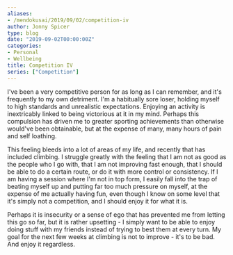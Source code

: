 ```yaml
---
aliases:
- /mendokusai/2019/09/02/competition-iv
author: Jonny Spicer
type: blog
date: "2019-09-02T00:00:00Z"
categories:
- Personal
- Wellbeing
title: Competition IV
series: ["Competition"]
---
```

I've been a very competitive person for as long as I can remember, and it's frequently to my own detriment. I'm a habitually sore loser, holding myself to high standards and unrealistic expectations. Enjoying an activity is inextricably linked to being victorious
at it in my mind. Perhaps this compulsion has driven me to greater sporting achievements than otherwise would've been obtainable, but
at the expense of many, many hours of pain and self loathing.

This feeling bleeds into a lot of areas of my life, and recently that has included climbing. I struggle greatly with the feeling
that I am not as good as the people who I go with, that I am not improving fast enough, that I should be able to do a certain route,
or do it with more control or consistency. If I am having a session where I'm not in top form, I easily fall into the trap of
beating myself up and putting far too much pressure on myself, at the expense of me actually having fun, even though I know
on some level that it's simply not a competition, and I should enjoy it for what it is.

Perhaps it is insecurity or a sense of ego that has prevented me from letting this go so far, but it is rather upsetting - I simply
want to be able to enjoy doing stuff with my friends instead of trying to best them at every turn. My goal for the next few weeks
at climbing is not to improve - it's to be bad. And enjoy it regardless.
